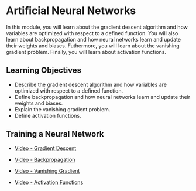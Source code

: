 # Artificial Neural Networks

In this module, you will learn about the gradient descent algorithm and how variables are optimized with respect to a defined function. You will also learn about backpropagation and how neural networks learn and update their weights and biases. Futhermore, you will learn about the vanishing gradient problem. Finally, you will learn about activation functions.

## Learning Objectives

- Describe the gradient descent algorithm and how variables are optimized with respect to a defined function.
- Define backpropagation and how neural networks learn and update their weights and biases.
- Explain the vanishing gradient problem.
- Define activation functions.

## Training a Neural Network

- [Video - Gradient Descent](https://www.coursera.org/learn/introduction-to-deep-learning-with-keras/lecture/xabij/gradient-descent)

- [Video - Backpropagation](https://www.coursera.org/learn/introduction-to-deep-learning-with-keras/lecture/lfbxX/backpropagation)

- [Video - Vanishing Gradient](https://www.coursera.org/learn/introduction-to-deep-learning-with-keras/lecture/1BYiq/vanishing-gradient)

- [Video - Activation Functions](https://www.coursera.org/learn/introduction-to-deep-learning-with-keras/lecture/tL4uI/activation-functions)
